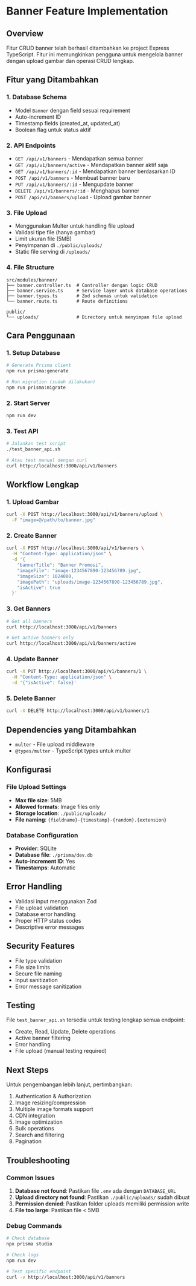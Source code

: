 # Banner Feature Implementation

## Overview
Fitur CRUD banner telah berhasil ditambahkan ke project Express TypeScript. Fitur ini memungkinkan pengguna untuk mengelola banner dengan upload gambar dan operasi CRUD lengkap.

## Fitur yang Ditambahkan

### 1. Database Schema
- Model `Banner` dengan field sesuai requirement
- Auto-increment ID
- Timestamp fields (created_at, updated_at)
- Boolean flag untuk status aktif

### 2. API Endpoints
- `GET /api/v1/banners` - Mendapatkan semua banner
- `GET /api/v1/banners/active` - Mendapatkan banner aktif saja
- `GET /api/v1/banners/:id` - Mendapatkan banner berdasarkan ID
- `POST /api/v1/banners` - Membuat banner baru
- `PUT /api/v1/banners/:id` - Mengupdate banner
- `DELETE /api/v1/banners/:id` - Menghapus banner
- `POST /api/v1/banners/upload` - Upload gambar banner

### 3. File Upload
- Menggunakan Multer untuk handling file upload
- Validasi tipe file (hanya gambar)
- Limit ukuran file (5MB)
- Penyimpanan di `./public/uploads/`
- Static file serving di `/uploads/`

### 4. File Structure
```
src/modules/banner/
├── banner.controller.ts  # Controller dengan logic CRUD
├── banner.service.ts     # Service layer untuk database operations
├── banner.types.ts       # Zod schemas untuk validation
└── banner.route.ts       # Route definitions

public/
└── uploads/              # Directory untuk menyimpan file upload
```

## Cara Penggunaan

### 1. Setup Database
```bash
# Generate Prisma client
npm run prisma:generate

# Run migration (sudah dilakukan)
npm run prisma:migrate
```

### 2. Start Server
```bash
npm run dev
```

### 3. Test API
```bash
# Jalankan test script
./test_banner_api.sh

# Atau test manual dengan curl
curl http://localhost:3000/api/v1/banners
```

## Workflow Lengkap

### 1. Upload Gambar
```bash
curl -X POST http://localhost:3000/api/v1/banners/upload \
  -F "image=@/path/to/banner.jpg"
```

### 2. Create Banner
```bash
curl -X POST http://localhost:3000/api/v1/banners \
  -H "Content-Type: application/json" \
  -d '{
    "bannerTitle": "Banner Promosi",
    "imageFile": "image-1234567890-123456789.jpg",
    "imageSize": 1024000,
    "imagePath": "uploads/image-1234567890-123456789.jpg",
    "isActive": true
  }'
```

### 3. Get Banners
```bash
# Get all banners
curl http://localhost:3000/api/v1/banners

# Get active banners only
curl http://localhost:3000/api/v1/banners/active
```

### 4. Update Banner
```bash
curl -X PUT http://localhost:3000/api/v1/banners/1 \
  -H "Content-Type: application/json" \
  -d '{"isActive": false}'
```

### 5. Delete Banner
```bash
curl -X DELETE http://localhost:3000/api/v1/banners/1
```

## Dependencies yang Ditambahkan

- `multer` - File upload middleware
- `@types/multer` - TypeScript types untuk multer

## Konfigurasi

### File Upload Settings
- **Max file size**: 5MB
- **Allowed formats**: Image files only
- **Storage location**: `./public/uploads/`
- **File naming**: `{fieldname}-{timestamp}-{random}.{extension}`

### Database Configuration
- **Provider**: SQLite
- **Database file**: `./prisma/dev.db`
- **Auto-increment ID**: Yes
- **Timestamps**: Automatic

## Error Handling

- Validasi input menggunakan Zod
- File upload validation
- Database error handling
- Proper HTTP status codes
- Descriptive error messages

## Security Features

- File type validation
- File size limits
- Secure file naming
- Input sanitization
- Error message sanitization

## Testing

File `test_banner_api.sh` tersedia untuk testing lengkap semua endpoint:
- Create, Read, Update, Delete operations
- Active banner filtering
- Error handling
- File upload (manual testing required)

## Next Steps

Untuk pengembangan lebih lanjut, pertimbangkan:
1. Authentication & Authorization
2. Image resizing/compression
3. Multiple image formats support
4. CDN integration
5. Image optimization
6. Bulk operations
7. Search and filtering
8. Pagination

## Troubleshooting

### Common Issues

1. **Database not found**: Pastikan file `.env` ada dengan `DATABASE_URL`
2. **Upload directory not found**: Pastikan `./public/uploads/` sudah dibuat
3. **Permission denied**: Pastikan folder uploads memiliki permission write
4. **File too large**: Pastikan file < 5MB

### Debug Commands

```bash
# Check database
npx prisma studio

# Check logs
npm run dev

# Test specific endpoint
curl -v http://localhost:3000/api/v1/banners
```